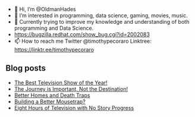 - 👋 Hi, I’m @OldmanHades
- 👀 I’m interested in programming, data science, gaming, movies, music.
- 🌱 Currently trying to improve my knowledge and understanding of both programming and Data Science.
- https://bugzilla.redhat.com/show_bug.cgi?id=2002083
- 📫 How to reach me Twitter @timothypecoraro
Linktree: https://linktr.ee/timothypecoraro

## Blog posts
<!-- BLOG-POST-LIST:START -->
- [The Best Television Show of the Year!](https://medium.com/@timothypecoraro/the-best-television-show-of-the-year-e2e1d404ad68?source=rss-5097f5c9b801------2)
- [The Journey is Important, Not the Destination!](https://medium.com/@timothypecoraro/the-journey-is-important-not-the-destination-2fe666e6eb8e?source=rss-5097f5c9b801------2)
- [Better Homes and Death Traps](https://medium.com/@timothypecoraro/better-homes-and-death-traps-e19b7197a19b?source=rss-5097f5c9b801------2)
- [Building a Better Mousetrap?](https://medium.com/@timothypecoraro/building-a-better-mousetrap-7ca9d92b9a2e?source=rss-5097f5c9b801------2)
- [Eight Hours of Television with No Story Progress](https://medium.com/@timothypecoraro/eight-hours-of-television-with-no-story-progress-cec91556d040?source=rss-5097f5c9b801------2)
<!-- BLOG-POST-LIST:END -->
